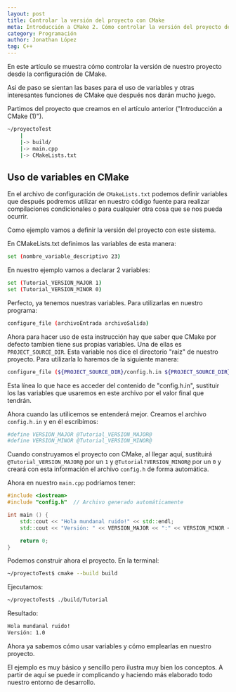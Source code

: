 ```yaml
---
layout: post
title: Controlar la versión del proyecto con CMake
meta: Introducción a CMake 2. Cómo controlar la versión del proyecto desde la configuración de CMake
category: Programación
author: Jonathan López
tag: C++
---
```


En este artículo se muestra cómo controlar la versión de nuestro proyecto desde la configuración de CMake. 

Asi de paso se sientan las bases para el uso de variables y otras interesantes funciones de CMake que después nos darán mucho juego.

Partimos del proyecto que creamos en el artículo anterior ("Introducción a CMake (1)").


~~~ bash
~/proyectoTest
    |
    |-> build/
    |-> main.cpp
    |-> CMakeLists.txt
~~~
    
## Uso de variables en CMake

En el archivo de configuración de `CMakeLists.txt` podemos definir variables que después podremos utilizar en nuestro código fuente para realizar compilaciones condicionales o para cualquier otra cosa que se nos pueda ocurrir.

Como ejemplo vamos a definir la versión del proyecto con este sistema.

En CMakeLists.txt definimos las variables de esta manera:

~~~ bash
set (nombre_variable_descriptivo 23)
~~~

En nuestro ejemplo vamos a declarar 2 variables:

~~~ bash
set (Tutorial_VERSION_MAJOR 1)
set (Tutorial_VERSION_MINOR 0)
~~~

Perfecto, ya tenemos nuestras variables. Para utilizarlas en nuestro programa:

~~~ bash
configure_file (archivoEntrada archivoSalida)
~~~

Ahora para hacer uso de esta instrucción hay que saber que CMake por defecto tambien tiene sus propias variables. Una de ellas es `PROJECT_SOURCE_DIR`. Esta variable nos dice el directorio "raíz" de nuestro proyecto. Para utilizarla lo haremos de la siguiente manera:

~~~ bash
configure_file (${PROJECT_SOURCE_DIR}/config.h.in ${PROJECT_SOURCE_DIR}/config.h)
~~~

Esta línea lo que hace es acceder del contenido de "config.h.in", sustituir los las variables que usaremos en este archivo por el valor final que tendrán.

Ahora cuando las utilicemos se entenderá mejor. Creamos el archivo `config.h.in` y en él escribimos:

~~~ bash
#define VERSION_MAJOR @Tutorial_VERSION_MAJOR@
#define VERSION_MINOR @Tutorial_VERSION_MINOR@
~~~

Cuando construyamos el proyecto con CMake, al llegar aquí, sustituirá `@Tutorial_VERSION_MAJOR@` por un `1` y `@Tutorial?VERSION_MINOR@` por un `0` y creará con esta información el archivo `config.h` de forma automática.

Ahora en nuestro `main.cpp` podríamos tener:

~~~ cpp
#include <iostream>
#include "config.h"  // Archivo generado automáticamente

int main () {
    std::cout << "Hola mundanal ruido!" << std::endl;
    std::cout << "Versión: " << VERSION_MAJOR << ":" << VERSION_MINOR << std::endl;

    return 0;
}
~~~

Podemos construir ahora el proyecto. En la terminal:

~~~ bash
~/proyectoTest$ cmake --build build
~~~

Ejecutamos:

~~~ bash
~/proyectoTest$ ./build/Tutorial
~~~

Resultado:

~~~ bash
Hola mundanal ruido!
Versión: 1.0
~~~

Ahora ya sabemos cómo usar variables y cómo emplearlas en nuestro proyecto.

El ejemplo es muy básico y sencillo pero ilustra muy bien los conceptos. A partir de aquí se puede ir complicando y haciendo más elaborado todo nuestro entorno de desarrollo.